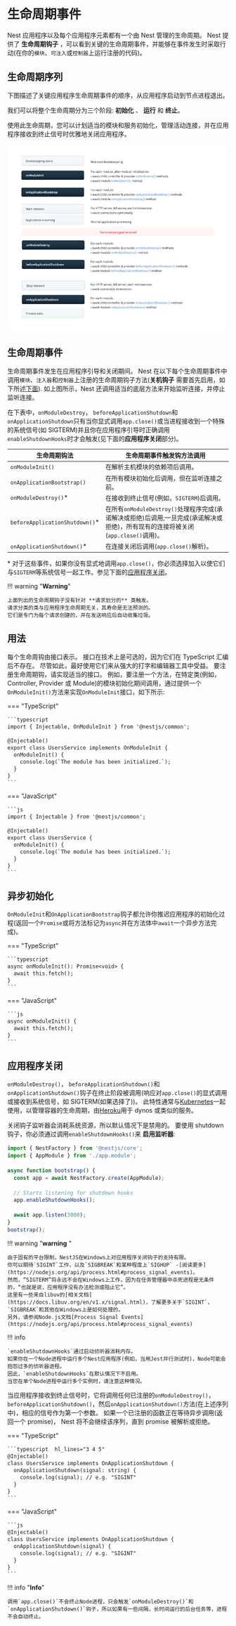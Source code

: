 # 生命周期事件

Nest 应用程序以及每个应用程序元素都有一个由 Nest 管理的生命周期。
Nest 提供了 **生命周期钩子** ，可以看到关键的生命周期事件，并能够在事件发生时采取行动(在你的`模块`、`可注入`或`控制器`上运行注册的代码)。

## 生命周期序列

下图描述了关键应用程序生命周期事件的顺序，从应用程序启动到节点进程退出。

我们可以将整个生命周期分为三个阶段: **初始化** 、 **运行** 和 **终止**。

使用此生命周期，您可以计划适当的模块和服务初始化，管理活动连接，并在应用程序接收到终止信号时优雅地关闭应用程序。

![](../assets/lifecycle-events.png)

## 生命周期事件

生命周期事件发生在应用程序引导和关闭期间。
Nest 在以下每个生命周期事件中调用`模块`、`注入器`和`控制器`上注册的生命周期钩子方法(**关机钩子** 需要首先启用，如下所述[下面](https://docs.nestjs.com/fundamentals/lifecycle-events#application-shutdown)).
如上图所示，Nest 还调用适当的底层方法来开始监听连接，并停止监听连接。

在下表中，`onModuleDestroy`， `beforeApplicationShutdown`和`onApplicationShutdown`只有当你显式调用`app.close()`或当进程接收到一个特殊的系统信号(如 SIGTERM)并且你在应用程序引导时正确调用`enableShutdownHooks`时才会触发(见下面的**应用程序关闭**部分)。

| 生命周期钩法                    | 生命周期事件触发钩方法调用                                                                                                        |
| ------------------------------- | --------------------------------------------------------------------------------------------------------------------------------- |
| `onModuleInit()`                | 在解析主机模块的依赖项后调用。                                                                                                    |
| `onApplicationBootstrap()`      | 在所有模块初始化后调用，但在监听连接之前。                                                                                        |
| `onModuleDestroy()`\*           | 在接收到终止信号(例如，`SIGTERM`)后调用。                                                                                         |
| `beforeApplicationShutdown()`\* | 在所有`onModuleDestroy()`处理程序完成(承诺解决或拒绝)后调用;一旦完成(承诺解决或拒绝)，所有现有的连接将被关闭(`app.close()`调用)。 |
| `onApplicationShutdown()`\*     | 在连接关闭后调用(`app.close()`解析)。                                                                                             |

\* 对于这些事件，如果你没有显式地调用`app.close()`，你必须选择加入以使它们与`SIGTERM`等系统信号一起工作。参见下面的[应用程序关闭](fundamentals/lifecycle-events#application-shutdown)。

!!! warning "**Warning**"

    上面列出的生命周期钩子没有针对 **请求划分的** 类触发。
    请求分类的类与应用程序生命周期无关，其寿命是无法预测的。
    它们是专门为每个请求创建的，并在发送响应后自动收集垃圾。

## 用法

每个生命周钩由接口表示。
接口在技术上是可选的，因为它们在 TypeScript 汇编后不存在。
尽管如此，最好使用它们来从强大的打字和编辑器工具中受益。
要注册生命周期钩，请实现适当的接口。
例如，要注册一个方法，在特定类(例如，Controller, Provider 或 Module)的模块初始化期间调用，通过提供一个`OnModuleInit()`方法来实现`OnModuleInit`接口，如下所示:

=== "TypeScript"

    ```typescript
    import { Injectable, OnModuleInit } from '@nestjs/common';

    @Injectable()
    export class UsersService implements OnModuleInit {
      onModuleInit() {
        console.log(`The module has been initialized.`);
      }
    }
    ```

=== "JavaScript"

    ```js
    import { Injectable } from '@nestjs/common';

    @Injectable()
    export class UsersService {
      onModuleInit() {
        console.log(`The module has been initialized.`);
      }
    }
    ```

## 异步初始化

`OnModuleInit`和`OnApplicationBootstrap`钩子都允许你推迟应用程序的初始化过程(返回一个`Promise`或将方法标记为`async`并在方法体中`await`一个异步方法完成)。

=== "TypeScript"

    ```typescript
    async onModuleInit(): Promise<void> {
      await this.fetch();
    }
    ```

=== "JavaScript"

    ```js
    async onModuleInit() {
      await this.fetch();
    }
    ```

## 应用程序关闭

`onModuleDestroy()`， `beforeApplicationShutdown()`和`onApplicationShutdown()`钩子在终止阶段被调用(响应对`app.close()`的显式调用或接收到系统信号，如 SIGTERM(如果选择了))。
此特性通常与[Kubernetes](https://kubernetes.io/)一起使用，以管理容器的生命周期，由[Heroku](https://www.heroku.com/)用于 dynos 或类似的服务。

关闭钩子监听器会消耗系统资源，所以默认情况下是禁用的。
要使用 shutdown 钩子，你必须通过调用`enableShutdownHooks()`来 **启用监听器**:

```typescript hl_lines="8"
import { NestFactory } from '@nestjs/core';
import { AppModule } from './app.module';

async function bootstrap() {
  const app = await NestFactory.create(AppModule);

  // Starts listening for shutdown hooks
  app.enableShutdownHooks();

  await app.listen(3000);
}
bootstrap();
```

!!! warning "**warning** "

    由于固有的平台限制，NestJS在Windows上对应用程序关闭钩子的支持有限。
    你可以期待`SIGINT`工作，以及`SIGBREAK`和某种程度上`SIGHUP` -[阅读更多](https://nodejs.org/api/process.html#process_signal_events)。
    然而，“SIGTERM”将永远不会在Windows上工作，因为在任务管理器中杀死进程是无条件的，“也就是说，应用程序没有办法检测或阻止它”。
    这里有一些来自libuv的[相关文档](https://docs.libuv.org/en/v1.x/signal.html)，了解更多关于`SIGINT`， `SIGBREAK`和其他在Windows上是如何处理的。
    另外，请参阅Node.js文档[Process Signal Events](https://nodejs.org/api/process.html#process_signal_events)

!!! info

    `enableShutdownHooks`通过启动侦听器消耗内存。
    如果你在一个Node进程中运行多个Nest应用程序(例如，当用Jest并行测试时)，Node可能会抱怨过多的侦听器进程。
    因此，`enableShutdownHooks`在默认情况下不启用。
    当您在单个Node进程中运行多个实例时，请注意这种情况。

当应用程序接收到终止信号时，它将调用任何已注册的`onModuleDestroy()`， `beforeApplicationShutdown()`，然后`onApplicationShutdown()`方法(在上述序列中)，相应的信号作为第一个参数。
如果一个已注册的函数正在等待异步调用(返回一个 promise)， Nest 将不会继续该序列，直到 promise 被解析或拒绝。

=== "TypeScript"

    ```typescript  hl_lines="3 4 5"
    @Injectable()
    class UsersService implements OnApplicationShutdown {
      onApplicationShutdown(signal: string) {
        console.log(signal); // e.g. "SIGINT"
      }
    }
    ```

=== "JavaScript"

    ```js
    @Injectable()
    class UsersService implements OnApplicationShutdown {
      onApplicationShutdown(signal) {
        console.log(signal); // e.g. "SIGINT"
      }
    }
    ```

!!! info "**Info**"

    调用`app.close()`不会终止Node进程，只会触发`onModuleDestroy()`和`onApplicationShutdown()`钩子，所以如果有一些间隔，长时间运行的后台任务等，进程不会自动终止。
